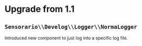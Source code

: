 # Upgrade from 1.1

## `Sensorario\\Develog\\Logger\\NormaLogger`

Introduced new component to just log into a specific log file.
